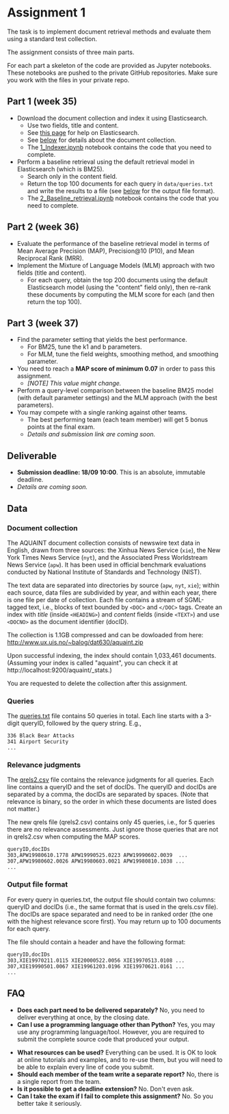 # Assignment 1

The task is to implement document retrieval methods and evaluate them using a standard test collection.

The assignment consists of three main parts.

For each part a skeleton of the code are provided as Jupyter notebooks. These notebooks are pushed to the private GitHub repositories. Make sure you work with the files in your private repo.


## Part 1 (week 35)

  - Download the document collection and index it using Elasticsearch.
    * Use two fields, title and content.
    * See [this page](https://github.com/kbalog/uis-dat630-fall2017/tree/master/elasticsearch) for help on Elasticsearch.
    * See [below](#document-collection) for details about the document collection.
    * The [1_Indexer.ipynb](1_Indexer.ipynb) notebook contains the code that you need to complete.
  - Perform a baseline retrieval using the default retrieval model in Elasticsearch (which is BM25).
    * Search only in the content field.
    * Return the top 100 documents for each query in `data/queries.txt` and write the results to a file (see [below](#output-file-format) for the output file format).
    * The [2_Baseline_retrieval.ipynb](2_Baseline_retrieval.ipynb) notebook contains the code that you need to complete.


## Part 2 (week 36)

  - Evaluate the performance of the baseline retrieval model in terms of Mean Average Precision (MAP), Precision@10 (P10), and Mean Reciprocal Rank (MRR).
  - Implement the Mixture of Language Models (MLM) approach with two fields (title and content).
    * For each query, obtain the top 200 documents using the default Elasticsearch model (using the "content" field only), then re-rank these documents by computing the MLM score for each (and then return the top 100).


## Part 3 (week 37)

  - Find the parameter setting that yields the best performance.
    * For BM25, tune the k1 and b parameters.
    * For MLM, tune the field weights, smoothing method, and smoothing parameter.
  - You need to reach a **MAP score of minimum 0.07** in order to pass this assignment.
    * *[NOTE] This value might change.*
  - Perform a query-level comparison between the baseline BM25 model (with default parameter settings) and the MLM approach (with the best parameters).
  - You may compete with a single ranking against other teams.
    * The best performing team (each team member) will get 5 bonus points at the final exam.
    * *Details and submission link are coming soon.*


## Deliverable

  - **Submission deadline: 18/09 10:00**. This is an absolute, immutable deadline.
  - *Details are coming soon.*


## Data

### Document collection

The AQUAINT document collection consists of newswire text data in English, drawn from three sources: the Xinhua News Service (`xie`), the New York Times News Service (`nyt`), and the Associated Press Worldstream News Service (`apw`). It has been used in official benchmark evaluations conducted by National Institute of Standards and Technology (NIST).

The text data are separated into directories by source (`apw`, `nyt`, `xie`); within each source, data files are subdivided by year, and within each year, there is one file per date of collection. Each file contains a stream of SGML-tagged text, i.e., blocks of text bounded by `<DOC>` and `</DOC>` tags.  Create an index with *title* (inside `<HEADING>`) and *content* fields (inside `<TEXT>`) and use `<DOCNO>` as the document identifier (docID).

The collection is 1.1GB compressed and can be dowloaded from here: http://www.ux.uis.no/~balog/dat630/aquaint.zip

Upon successful indexing, the index should contain 1,033,461 documents. (Assuming your index is called "aquaint", you can check it at http://localhost:9200/aquaint/_stats.)

You are requested to delete the collection after this assignment.


### Queries

The [queries.txt](data/queries.txt) file contains 50 queries in total.  Each line starts with a 3-digit queryID, followed by the query string.  E.g.,

```
336 Black Bear Attacks
341 Airport Security
...
```


### Relevance judgments

The [qrels2.csv](data/qrels2.csv) file contains the relevance judgments for all queries. Each line contains a queryID and the set of docIDs. The queryID and docIDs are separated by a comma, the docIDs are separated by spaces. (Note that relevance is binary, so the order in which these documents are listed does not matter.)

The new qrels file (qrels2.csv) contains only 45 queries, i.e., for 5 queries there are no relevance assessments. Just ignore those queries that are not in qrels2.csv when computing the MAP scores.

```
queryID,docIDs
303,APW19980610.1778 APW19990525.0223 APW19990602.0039  ...
307,APW19980602.0026 APW19980603.0021 APW19980810.1038 ...
...
```


### Output file format

For every query in queries.txt, the output file should contain two columns: queryID and docIDs (i.e., the same format that is used in the qrels.csv file).  The docIDs are space separated and need to be in ranked order (the one with the highest relevance score first).  You may return up to 100 documents for each query.

The file should contain a header and have the following format:

```
queryID,docIDs
303,XIE19970211.0115 XIE20000522.0056 XIE19970513.0108 ...
307,XIE19990501.0067 XIE19961203.0196 XIE19970621.0161 ...
...
```


## FAQ

  * **Does each part need to be delivered separately?** No, you need to deliver everything at once, by the closing date.
  * **Can I use a programming language other than Python?** Yes, you may use any programming language/tool. However, you are required to submit the complete source code that produced your output.
  - **What resources can be used?**
  Everything can be used. It is OK to look at online tutorials and examples, and to re-use them, but you will need to be able to explain every line of code you submit.
  - **Should each member of the team write a separate report?** No, there is a single report from the team.
  - **Is it possible to get a deadline extension?**
  No. Don't even ask.
  - **Can I take the exam if I fail to complete this assignment?**
  No. So you better take it seriously.
